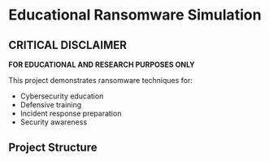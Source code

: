 # Educational Ransomware Simulation

## CRITICAL DISCLAIMER
**FOR EDUCATIONAL AND RESEARCH PURPOSES ONLY**

This project demonstrates ransomware techniques for:
- Cybersecurity education
- Defensive training
- Incident response preparation
- Security awareness

## Project Structure